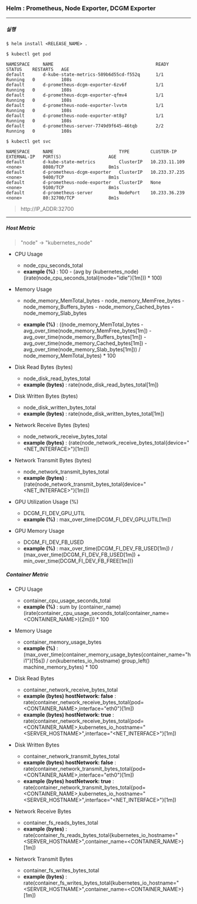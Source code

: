 ### Helm : Prometheus, Node Exporter, DCGM Exporter
---

##### 실행

	$ helm install <RELEASE_NAME> .
	
	$ kubectl get pod 
	
	NAMESPACE     NAME                                       READY   STATUS    RESTARTS   AGE
	default       d-kube-state-metrics-589b6d55cd-f552q      1/1     Running   0          108s
	default       d-prometheus-dcgm-exporter-6zv6f           1/1     Running   0          108s
	default       d-prometheus-dcgm-exporter-qfmv4           1/1     Running   0          108s
	default       d-prometheus-node-exporter-lvvtm           1/1     Running   0          108s
	default       d-prometheus-node-exporter-mt8g7           1/1     Running   0          108s
	default       d-prometheus-server-7749d9f645-46tqb       2/2     Running   0          108s
	
	$ kubectl get svc
	
	NAMESPACE     NAME                         TYPE        CLUSTER-IP      EXTERNAL-IP   PORT(S)                  AGE
	default       d-kube-state-metrics         ClusterIP   10.233.11.109   <none>        8080/TCP                 8m1s
	default       d-prometheus-dcgm-exporter   ClusterIP   10.233.37.235   <none>        9400/TCP                 8m1s
	default       d-prometheus-node-exporter   ClusterIP   None            <none>        9100/TCP                 8m1s
	default       d-prometheus-server          NodePort    10.233.36.239   <none>        80:32700/TCP             8m1s
		
        
> http://IP_ADDR:32700


---

##### Host Metric

> "node" -> "kubernetes_node"

* CPU Usage
	* node\_cpu\_seconds_total
	* **example (%)** : 100 - (avg by (kubernetes_node) (irate(node\_cpu\_seconds\_total{mode="idle"}[1m])) * 100)


* Memory Usage
	* node\_memory\_MemTotal\_bytes - node\_memory\_MemFree\_bytes - node\_memory\_Buffers\_bytes - node\_memory\_Cached\_bytes - node\_memory\_Slab\_bytes
	
	* **example (%)** : ((node_memory\_MemTotal\_bytes - avg\_over\_time(node\_memory\_MemFree\_bytes[1m]) -  avg\_over\_time(node\_memory\_Buffers\_bytes[1m]) - avg\_over\_time(node\_memory\_Cached\_bytes[1m]) - avg\_over\_time(node\_memory\_Slab\_bytes[1m])) / node\_memory\_MemTotal\_bytes) * 100


* Disk Read Bytes (bytes)
	* node\_disk\_read\_bytes\_total
 	* **example (bytes)** : rate(node\_disk\_read\_bytes\_total[1m])

* Disk Written Bytes (bytes)
 	* node\_disk\_written\_bytes\_total
 	* **example (bytes)** : rate(node\_disk\_written\_bytes\_total[1m])

* Network Receive Bytes (bytes)
	* node\_network\_receive\_bytes\_total
	* **example (bytes)** : (rate(node\_network\_receive\_bytes\_total{device="\<NET_INTERFACE\>"}[1m]))

* Network Transmit Bytes (bytes)
	* node\_network\_transmit\_bytes\_total
	* **example (bytes)** : (rate(node\_network\_transmit\_bytes\_total{device="\<NET_INTERFACE\>"}[1m]))

* GPU Utilization Usage (%)
	* DCGM\_FI\_DEV\_GPU\_UTIL
	* **example (%)** : max\_over\_time(DCGM\_FI\_DEV\_GPU\_UTIL[1m])

* GPU Memory Usage
	* DCGM\_FI\_DEV\_FB\_USED
	* **example (%)** : max\_over\_time(DCGM\_FI\_DEV\_FB\_USED[1m]) / (max\_over\_time(DCGM\_FI\_DEV\_FB\_USED[1m]) + min\_over\_time(DCGM\_FI\_DEV\_FB\_FREE[1m]))



##### Container Metric

* CPU Usage
	* container\_cpu\_usage\_seconds\_total
	* **example (%)** : sum by (container_name) (irate(container\_cpu\_usage\_seconds\_total{container\_name=<CONTAINER_NAME>}[2m])) * 100
	
* Memory Usage
	* container\_memory\_usage\_bytes
	* **example (%)** : (max\_over\_time(container\_memory\_usage\_bytes{container\_name="hi1"}[15s]) / on(kubernetes\_io\_hostname) group_left() machine\_memory\_bytes) * 100

* Disk Read Bytes
	* container\_network\_receive\_bytes\_total
	* **example (bytes) hostNetwork: false** : rate(container\_network\_receive\_bytes\_total{pod=<CONTAINER_NAME>,interface="eth0"}[1m])
	* **example (bytes) hostNetwork: true** : rate(container\_network\_receive\_bytes\_total{pod=<CONTAINER_NAME>,kubernetes\_io\_hostname="\<SERVER_HOSTNAME\>",interface="\<NET\_INTERFACE\>"}[1m])

* Disk Written Bytes
	* container\_network\_transmit\_bytes\_total
	* **example (bytes) hostNetwork: false** : rate(container\_network\_transmit\_bytes\_total{pod=<CONTAINER_NAME>,interface="eth0"}[1m])
	* **example (bytes) hostNetwork: true** : rate(container\_network\_transmit\_bytes\_total{pod=<CONTAINER_NAME>,kubernetes\_io\_hostname="\<SERVER_HOSTNAME\>",interface="\<NET\_INTERFACE\>"}[1m])

* Network Receive Bytes
	* container\_fs\_reads\_bytes\_total
	* **example (bytes)** : rate(container\_fs\_reads\_bytes\_total{kubernetes\_io\_hostname="\<SERVER_HOSTNAME\>",container\_name=<CONTAINER_NAME>}[1m])


* Network Transmit Bytes
	* container\_fs\_writes\_bytes\_total
	* **example (bytes)** : rate(container\_fs\_writes\_bytes\_total{kubernetes\_io\_hostname="\<SERVER_HOSTNAME\>",container\_name=<CONTAINER_NAME>}[1m])
